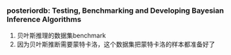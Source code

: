 ### posteriordb: Testing, Benchmarking and Developing Bayesian Inference Algorithms
1. 贝叶斯推理的数据集benchmark
2. 因为贝叶斯推断需要蒙特卡洛，这个数据集把蒙特卡洛的样本都准备好了